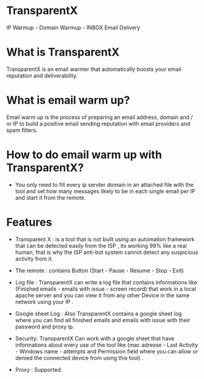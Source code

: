 # TransparentX
IP Warmup - Domain Warmup - INBOX Email Delivery


# What is TransparentX
TransparentX is an email warmer that automatically boosts your email reputation and deliverability.

# What is email warm up?
Email warm up is the process of preparing an email address, domain and / or IP to build a positive email sending reputation with email providers and spam filters. 

# How to do email warm up with TransparentX?
- You only need to fill every ip sender domain in an attached file with the tool and set how many messages likely to be in each single email per IP and start it from the remote.

# Features
- Transparent X : is a tool that is not built using an automation framework that can be detected easily from the ISP , its working 99% like a real human, that is why the ISP anti-bot system cannot detect any suspicious activity from it. 

- The remote : contains Button (Start - Pause - Resume - Stop - Exit)

- Log file : TransparentX can write a log file that contains informations like (Finished emails - emails with issue - screen record) that work in a local apache server and you can view it from any other Device in the same network using your IP .

- Google sheet Log : Also TransparentX  contains a google sheet log where you can find all finished emails and emails with issue with their password and proxy ip.

- Security: TransparentX Can work with a google sheet that have informations about every use of the tool like (mac adresse - Last Activity - Windows name - attempts and Permission field where you can allow or denied the connected device from using this tool) .

- Proxy : Supported.

